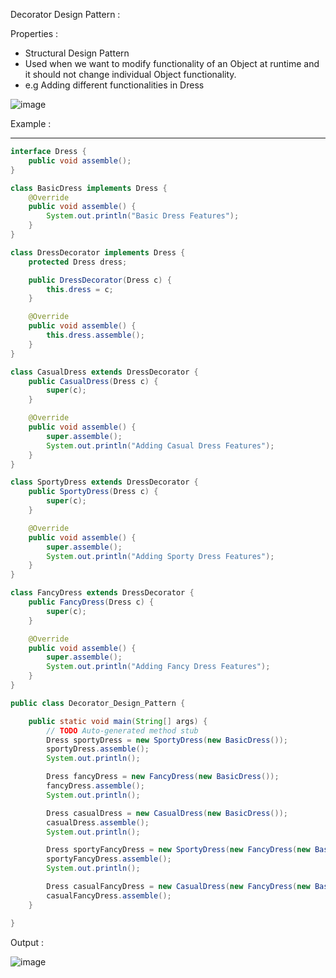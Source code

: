 Decorator Design Pattern :

Properties :

- Structural Design Pattern
- Used when we want to modify functionality of an Object at runtime and it should not change individual Object functionality.
- e.g Adding different functionalities in Dress

![image](https://user-images.githubusercontent.com/23376002/177186357-d9c162ed-abc1-4d0d-8424-81b7ca014320.png)


Example :

-------------------------------------------------------------------------------------------------------------


```java
interface Dress {
	public void assemble();
}

class BasicDress implements Dress {
	@Override
	public void assemble() {
		System.out.println("Basic Dress Features");
	}
}

class DressDecorator implements Dress {
	protected Dress dress;

	public DressDecorator(Dress c) {
		this.dress = c;
	}

	@Override
	public void assemble() {
		this.dress.assemble();
	}
}

class CasualDress extends DressDecorator {
	public CasualDress(Dress c) {
		super(c);
	}

	@Override
	public void assemble() {
		super.assemble();
		System.out.println("Adding Casual Dress Features");
	}
}

class SportyDress extends DressDecorator {
	public SportyDress(Dress c) {
		super(c);
	}

	@Override
	public void assemble() {
		super.assemble();
		System.out.println("Adding Sporty Dress Features");
	}
}

class FancyDress extends DressDecorator {
	public FancyDress(Dress c) {
		super(c);
	}

	@Override
	public void assemble() {
		super.assemble();
		System.out.println("Adding Fancy Dress Features");
	}
}

public class Decorator_Design_Pattern {

	public static void main(String[] args) {
		// TODO Auto-generated method stub
		Dress sportyDress = new SportyDress(new BasicDress());
		sportyDress.assemble();
		System.out.println();

		Dress fancyDress = new FancyDress(new BasicDress());
		fancyDress.assemble();
		System.out.println();

		Dress casualDress = new CasualDress(new BasicDress());
		casualDress.assemble();
		System.out.println();

		Dress sportyFancyDress = new SportyDress(new FancyDress(new BasicDress()));
		sportyFancyDress.assemble();
		System.out.println();

		Dress casualFancyDress = new CasualDress(new FancyDress(new BasicDress()));
		casualFancyDress.assemble();
	}

}

```

Output :

![image](https://user-images.githubusercontent.com/23376002/177187421-2a17e230-8050-4a8c-b55c-39eefac92874.png)






